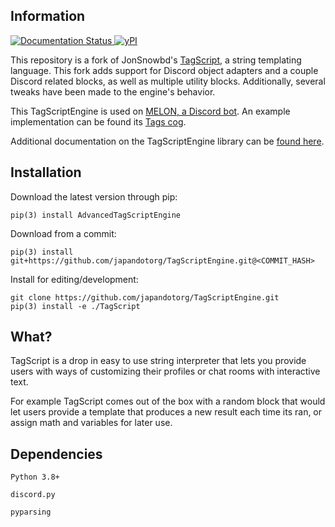 ## Information
<a href='https://tagscriptengine.readthedocs.io/en/latest/?badge=latest'>
    <img src='https://readthedocs.org/projects/tagscriptengine/badge/?version=latest' alt='Documentation Status' />
</a>
<a href='https://pypi.python.org/pypi/AdvancedTagscriptEngine/'>
    <img src='https://img.shields.io/pypi/v/AdvancedTagscriptEngine' alt=' yPI' />
</a>

This repository is a fork of JonSnowbd's [TagScript](https://github.com/JonSnowbd/TagScript), a string templating language.
This fork adds support for Discord object adapters and a couple Discord related blocks, as
well as multiple utility blocks. Additionally, several tweaks have been made to the engine's
behavior.

This TagScriptEngine is used on [MELON, a Discord bot](https://melonbot.io/invite).
An example implementation can be found its [Tags cog](https://github.com/japandotorg/Seina-Cogs/tree/main/tags).

Additional documentation on the TagScriptEngine library can be [found here](https://tagscriptengine.readthedocs.io/en/latest/).

## Installation

Download the latest version through pip:

```
pip(3) install AdvancedTagScriptEngine
```

Download from a commit:

```
pip(3) install git+https://github.com/japandotorg/TagScriptEngine.git@<COMMIT_HASH>
```

Install for editing/development:

```
git clone https://github.com/japandotorg/TagScriptEngine.git
pip(3) install -e ./TagScript
```

## What?

TagScript is a drop in easy to use string interpreter that lets you provide users with ways of
customizing their profiles or chat rooms with interactive text.

For example TagScript comes out of the box with a random block that would let users provide
a template that produces a new result each time its ran, or assign math and variables for later
use.

## Dependencies

`Python 3.8+`

`discord.py`

`pyparsing`
